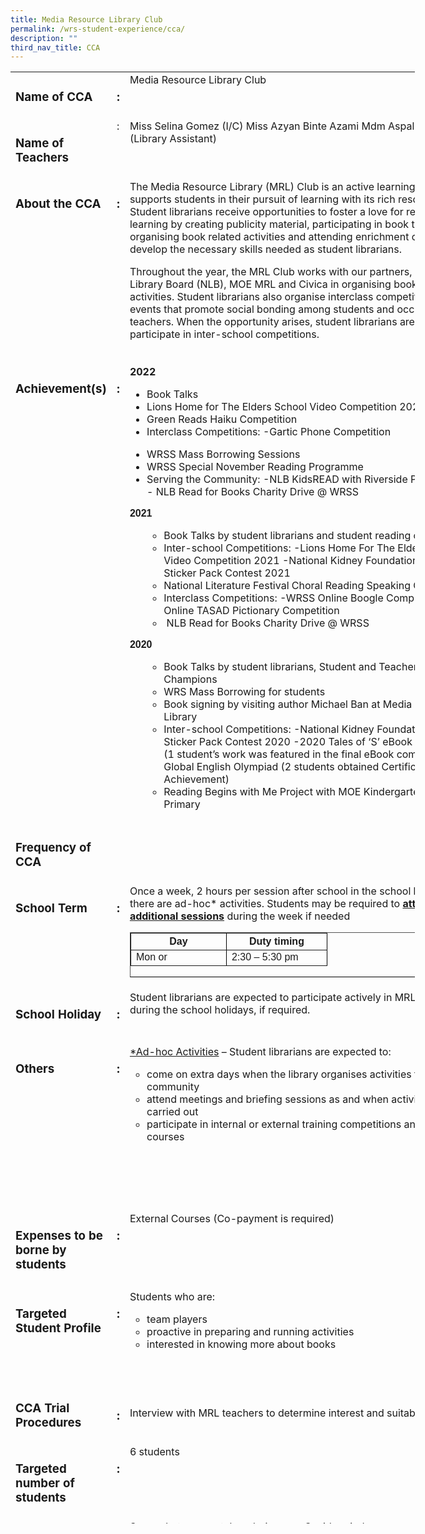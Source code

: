 ```yaml
---
title: Media Resource Library Club
permalink: /wrs-student-experience/cca/
description: ""
third_nav_title: CCA
---
```


<div>
<table style="width: 128.413%; height: 2323px;">
<tbody>
<tr style="height: 63px;">
<td style="width: 27.4933%; height: 63px;" valign="top">
<h3>Name of CCA</h3>
</td>
<td style="width: 4.44744%; height: 63px;" valign="top">
<h3>:</h3>
</td>
<td style="width: 66.9811%; height: 63px;" valign="top">Media Resource Library Club</td>
</tr>
<tr style="height: 93px;">
<td style="width: 27.4933%; height: 93px;" valign="top">
<h3>Name of Teachers</h3>
</td>
<td style="width: 4.44744%; height: 93px;" valign="top">:</td>
<td style="width: 66.9811%; text-align: left; height: 93px;" valign="top">Miss Selina Gomez (I/C)
<span style="font-weight: 400;">Miss </span><span style="font-weight: 400;">Azyan Binte Azami</span>
Mdm Aspalela Salim (Library Assistant)</td>
</tr>
<tr style="height: 296px;">
<td style="width: 27.4933%; height: 296px;" valign="top">
<h3>About the CCA</h3>
</td>
<td style="width: 4.44744%; height: 296px;" valign="top">
<h3>:</h3>
</td>
<td style="width: 66.9811%; height: 296px;" valign="top">The Media Resource Library (MRL) Club is an active learning hub that supports students in their pursuit of learning with its rich resources. Student librarians receive opportunities to foster a love for reading and learning by creating publicity material, participating in book talks, organising book related activities and attending enrichment courses to develop the necessary skills needed as student librarians.

Throughout the year, the MRL Club works with our partners, National Library Board (NLB), MOE MRL and Civica in organising book-related activities. Student librarians also organise interclass competitions related to events that promote social bonding among students and occasionally, teachers. When the opportunity arises, student librarians are also invited to participate in inter-school competitions.</td>
</tr>
<tr style="height: 362px;">
<td style="width: 27.4933%; height: 362px;" valign="top">
<h3>Achievement(s)</h3>
</td>
<td style="width: 4.44744%; height: 362px;" valign="top">
<h3>:</h3>
</td>
<td style="width: 66.9811%; height: 362px;" valign="top"><b>2022</b>
<ul>
 	<li style="font-weight: 400;" aria-level="1"><span style="font-weight: 400;">Book Talks</span></li>
 	<li style="font-weight: 400;" aria-level="1"><span style="font-weight: 400;">Lions Home for The Elders School Video Competition 2022</span></li>
 	<li style="font-weight: 400;" aria-level="1"><span style="font-weight: 400;">Green Reads Haiku Competition&nbsp;</span></li>
 	<li style="font-weight: 400;" aria-level="1"><span style="font-weight: 400;">Interclass Competitions:
</span>-Gartic Phone Competition</li>
</ul>
<ul>
 	<li style="font-weight: 400;" aria-level="1"><span style="font-weight: 400;">WRSS Mass Borrowing Sessions</span></li>
 	<li style="font-weight: 400;" aria-level="1"><span style="font-weight: 400;">WRSS Special November Reading Programme</span></li>
 	<li style="font-weight: 400;" aria-level="1"><span style="font-weight: 400;">Serving the Community:
</span>-NLB KidsREAD with Riverside Primary School
- NLB Read for Books Charity Drive @ WRSS</li>
</ul>
<span style="font-family: 'trebuchet ms', geneva, sans-serif;"><span style="font-family: 'trebuchet ms', geneva, sans-serif;"><b>2021</b></span></span>
<ul>
 	<li style="list-style-type: none;">
<ul>
 	<li>Book Talks by student librarians and student reading champions</li>
 	<li>Inter-school Competitions:
-Lions Home For The Elders School Video Competition 2021
-National Kidney Foundation (NKF) Sticker Pack Contest 2021</li>
 	<li>National Literature Festival Choral Reading Speaking Competition</li>
 	<li>Interclass Competitions:
-WRSS Online Boogle Competition
-WRSS Online TASAD Pictionary Competition</li>
 	<li>&nbsp;NLB Read for Books Charity Drive @ WRSS</li>
</ul>
</li>
</ul>
<span style="font-family: 'trebuchet ms', geneva, sans-serif;"><b>2020</b></span>
<ul>
 	<li style="list-style-type: none;">
<ul>
 	<li>Book Talks by student librarians, Student and Teacher Reading Champions</li>
 	<li>WRS Mass Borrowing for students</li>
 	<li>Book signing by visiting author Michael Ban at Media Resource Library</li>
 	<li>Inter-school Competitions:
-National Kidney Foundation (NKF) Sticker Pack Contest 2020
-2020 Tales of ‘S’ eBook Competition
(1 student’s work was featured in the final eBook compilation)
-Global English Olympiad
(2 students obtained Certificate of Achievement)</li>
 	<li>Reading Begins with Me Project with MOE Kindergarten@Northoaks Primary</li>
</ul>
</li>
</ul>
<ul>
 	<li style="list-style-type: none;"></li>
</ul>
</td>
</tr>
<tr style="height: 63px;">
<td style="width: 27.4933%; height: 63px;" valign="top">
<h3>Frequency of CCA</h3>
</td>
<td style="width: 4.44744%; height: 63px;" valign="top"></td>
<td style="width: 66.9811%; height: 63px;" valign="top"></td>
</tr>
<tr style="height: 22px;">
<td style="width: 27.4933%; height: 10px;" valign="top">
<h3><b>
School Term
</b></h3>
</td>
<td style="width: 4.44744%; height: 10px;" valign="top">
<h3><b>
:
</b></h3>
</td>
<td style="width: 66.9811%; height: 10px;" valign="top">Once a week, 2 hours per session after school in the school library unless there are ad-hoc* activities. Students may be required to <span style="text-decoration: underline;"><strong>attend additional sessions</strong></span> during the week if needed
<table style="height: 72px; border-color: #000000;" border="1">
<tbody>
<tr style="height: 24px;">
<th style="width: 136px; height: 24px;"><span style="font-family: 'trebuchet ms', geneva, sans-serif;">Day</span></th>
<th style="width: 144px; height: 24px;"><span style="font-family: 'trebuchet ms', geneva, sans-serif;">Duty timing</span></th>
</tr>
<tr style="height: 24px;">
<td style="width: 136px; height: 24px;" valign="top"><span style="font-family: 'trebuchet ms', geneva, sans-serif;">Mon or</span></td>
<td style="width: 144px; height: 24px;" valign="top"><span style="font-family: 'trebuchet ms', geneva, sans-serif;">2:30 – 5:30 pm</span></td>
</tr>
</tbody>
</table>
</td>
</tr>
<tr style="height: 86.8516px;">
<td style="width: 27.4933%; height: 86px;" valign="top">
<h3><b>
School Holiday
</b></h3>
</td>
<td style="width: 4.44744%; height: 86px;" valign="top">
<h3><b>
:
</b></h3>
</td>
<td style="width: 66.9811%; height: 86px;" valign="top">Student librarians are expected to participate actively in MRL activities during the school holidays, if required.</td>
</tr>
<tr style="height: 267px;">
<td style="width: 27.4933%; height: 165px; vertical-align: top;" valign="top">
<h3><b>
Others
</b></h3>
</td>
<td style="width: 4.44744%; height: 165px; vertical-align: top;" valign="top">
<h3><b>
:
</b></h3>
</td>
<td style="width: 66.9811%; height: 165px;" valign="top"><b>
</b><span style="text-decoration: underline;">*Ad-hoc Activities</span> – Student librarians are expected to:
<ul style="list-style-type: circle;">
 	<li>come on extra days when the library organises activities for the school community</li>
 	<li>attend meetings and briefing sessions as and when activities are carried out</li>
 	<li>participate in internal or external training competitions and enrichment courses</li>
</ul>
</td>
</tr>
<tr style="height: 125px;">
<td style="width: 27.4933%; height: 68px;" valign="top">
<h3>Expenses to be borne by students</h3>
</td>
<td style="width: 4.44744%; height: 68px;" valign="top">
<h3>:</h3>
</td>
<td style="width: 66.9811%; height: 68px;" valign="top">External Courses (Co-payment is required)</td>
</tr>
<tr style="height: 151px;">
<td style="width: 27.4933%; height: 134px;" valign="top">
<h3>Targeted Student Profile</h3>
</td>
<td style="width: 4.44744%; height: 134px;" valign="top">
<h3>:</h3>
</td>
<td style="width: 66.9811%; height: 134px;" valign="top"><b>
</b>Students who are:
<ul style="list-style-type: circle;">
 	<li>team players</li>
 	<li>proactive in preparing and running activities</li>
 	<li>interested in knowing more about books</li>
</ul>
</td>
</tr>
<tr style="height: 93px;">
<td style="width: 27.4933%; height: 93px;">
<h3>CCA Trial Procedures</h3>
</td>
<td style="width: 4.44744%; height: 93px;">
<h3>:</h3>
</td>
<td style="width: 66.9811%; height: 93px;">Interview with MRL teachers to determine interest and suitability</td>
</tr>
<tr style="height: 33px;">
<td style="width: 27.4933%; height: 33px;" valign="top">
<h3>Targeted number of students</h3>
</td>
<td style="width: 4.44744%; height: 33px;" valign="top">
<h3>:</h3>
</td>
<td style="width: 66.9811%; height: 33px;" valign="top">6 students</td>
</tr>
<tr>
<td style="width: 27.4933%; vertical-align: top;">
<h3>Photos</h3>
</td>
<td style="width: 4.44744%; vertical-align: top;">
<h3>:</h3>
</td>
<td style="width: 66.9811%;">Some photos were taken during pre-Covid period<img class="wp-image-8992 size-large" src="https://woodlandsringsec-moe-edu-sg-admin.cwp.sg/wp-content/uploads/2022/01/MRL-2020-567x1024.jpg" alt="Mrl 2020" width="567" height="1024"></td>
</tr>
</tbody>
</table>
</div>